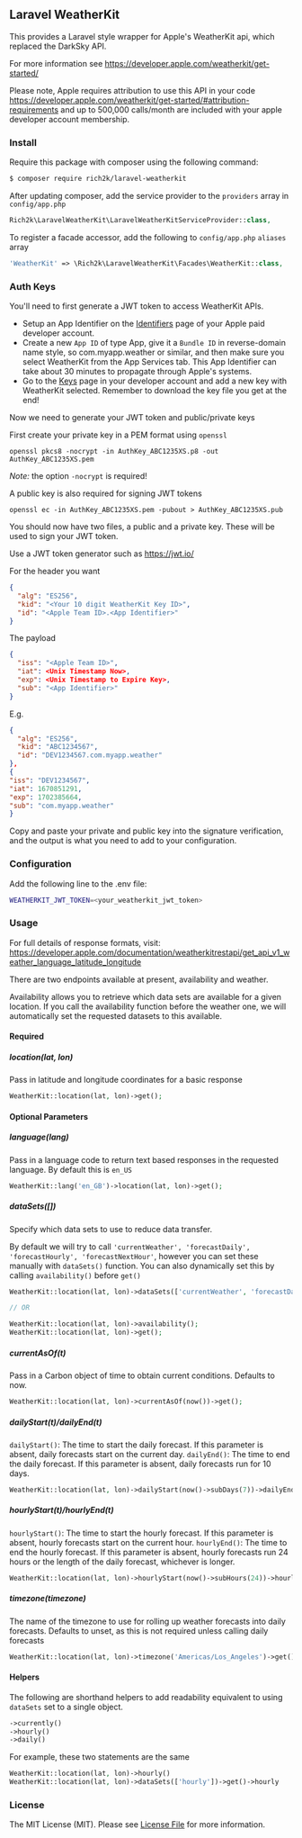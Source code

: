## Laravel WeatherKit

This provides a Laravel style wrapper for Apple's WeatherKit api, which replaced the DarkSky API.

For more information see https://developer.apple.com/weatherkit/get-started/

Please note, Apple requires attribution to use this API in your code https://developer.apple.com/weatherkit/get-started/#attribution-requirements and up to 500,000 calls/month are included with your apple developer account membership.

### Install

Require this package with composer using the following command:

``` bash
$ composer require rich2k/laravel-weatherkit
```

After updating composer, add the service provider to the `providers` array in `config/app.php`

```php
Rich2k\LaravelWeatherKit\LaravelWeatherKitServiceProvider::class,
```

To register a facade accessor, add the following to `config/app.php` `aliases` array

```php
'WeatherKit' => \Rich2k\LaravelWeatherKit\Facades\WeatherKit::class,
```

### Auth Keys

You'll need to first generate a JWT token to access WeatherKit APIs.

 * Setup an App Identifier on the [Identifiers](https://developer.apple.com/account/resources/identifiers/list) page of your Apple paid developer account. 
 * Create a new `App ID` of type App, give it a `Bundle ID` in reverse-domain name style, so com.myapp.weather or similar, and then make sure you select WeatherKit from the App Services tab. This App Identifier can take about 30 minutes to propagate through Apple's systems. 
 * Go to the [Keys](https://developer.apple.com/account/resources/authkeys/list) page in your developer account and add a new key with WeatherKit selected. Remember to download the key file you get at the end!

Now we need to generate your JWT token and public/private keys

First create your private key in a PEM format using `openssl`

`openssl pkcs8 -nocrypt -in AuthKey_ABC1235XS.p8 -out AuthKey_ABC1235XS.pem`

*Note:* the option `-nocrypt` is required!

A public key is also required for signing JWT tokens

`openssl ec -in AuthKey_ABC1235XS.pem -pubout > AuthKey_ABC1235XS.pub`

You should now have two files, a public and a private key. These will be used to sign your JWT token.

Use a JWT token generator such as https://jwt.io/

For the header you want

```json
{
  "alg": "ES256",
  "kid": "<Your 10 digit WeatherKit Key ID>",
  "id": "<Apple Team ID>.<App Identifier>"
}
```

The payload

```json
{
  "iss": "<Apple Team ID>",
  "iat": <Unix Timestamp Now>,
  "exp": <Unix Timestamp to Expire Key>,
  "sub": "<App Identifier>"
}
```

E.g. 

```json
{
  "alg": "ES256",
  "kid": "ABC1234567",
  "id": "DEV1234567.com.myapp.weather"
},
{
"iss": "DEV1234567",
"iat": 1670851291,
"exp": 1702385664,
"sub": "com.myapp.weather"
}
```

Copy and paste your private and public key into the signature verification, and the output is what you need to add to your configuration.

### Configuration

Add the following line to the .env file:

```sh
WEATHERKIT_JWT_TOKEN=<your_weatherkit_jwt_token>
```


### Usage
For full details of response formats, visit: https://developer.apple.com/documentation/weatherkitrestapi/get_api_v1_weather_language_latitude_longitude

There are two endpoints available at present, availability and weather.

Availability allows you to retrieve which data sets are available for a given location. If you call the availability function before the weather one, we will automatically set the requested datasets to this available.

#### Required
##### location(lat, lon)
Pass in latitude and longitude coordinates for a basic response
``` php
WeatherKit::location(lat, lon)->get();
```

#### Optional Parameters

##### language(lang)
Pass in a language code to return text based responses in the requested language. By default this is `en_US`

``` php
WeatherKit::lang('en_GB')->location(lat, lon)->get();
```

##### dataSets([])
Specify which data sets to use to reduce data transfer.

By default we will try to call `'currentWeather', 'forecastDaily', 'forecastHourly', 'forecastNextHour'`, however you can set these manually with `dataSets()` function. You can also dynamically set this by calling `availability()` before `get()`

```php
WeatherKit::location(lat, lon)->dataSets(['currentWeather', 'forecastDaily'])->get();

// OR

WeatherKit::location(lat, lon)->availability();
WeatherKit::location(lat, lon)->get();
```

##### currentAsOf(t)
Pass in a Carbon object of time to obtain current conditions. Defaults to now.

``` php
WeatherKit::location(lat, lon)->currentAsOf(now())->get();
```

##### dailyStart(t)/dailyEnd(t)
`dailyStart()`: The time to start the daily forecast. If this parameter is absent, daily forecasts start on the current day.
`dailyEnd()`: The time to end the daily forecast. If this parameter is absent, daily forecasts run for 10 days.

``` php
WeatherKit::location(lat, lon)->dailyStart(now()->subDays(7))->dailyEnd(now())->get();
```

##### hourlyStart(t)/hourlyEnd(t)
`hourlyStart()`: The time to start the hourly forecast. If this parameter is absent, hourly forecasts start on the current hour.
`hourlyEnd()`: The time to end the hourly forecast. If this parameter is absent, hourly forecasts run 24 hours or the length of the daily forecast, whichever is longer.

``` php
WeatherKit::location(lat, lon)->hourlyStart(now()->subHours(24))->hourlyEnd(now())->get();
```

##### timezone(timezone)
The name of the timezone to use for rolling up weather forecasts into daily forecasts. Defaults to unset, as this is not required unless calling daily forecasts

``` php
WeatherKit::location(lat, lon)->timezone('Americas/Los_Angeles')->get();
```

#### Helpers
The following are shorthand helpers to add readability equivalent to using `dataSets` set to a single object.
```php
->currently()
->hourly()
->daily()
```
For example, these two statements are the same
```php
WeatherKit::location(lat, lon)->hourly()
WeatherKit::location(lat, lon)->dataSets(['hourly'])->get()->hourly
```

### License

The MIT License (MIT). Please see [License File](LICENSE.md) for more information.
